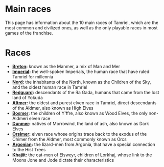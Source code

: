 <!-- PageTitle: Main Races -->

# Main races

This page has information about the 10 main races of Tamriel, which are the most common and civilized ones, as well as the only playable races in most games of the franchise.

# Races
- **[Breton](/races/main/breton):** known as the Manmer, a mix of Man and Mer
- **[Imperial](/races/main/imperial):** the well-spoken Imperials, the human race that have ruled Tamriel for millennia
- **[Nord](/races/main/nord):** the inhabitants of the North, known as the Children of the Sky, and the oldest human race in Tamriel
- **[Redguard](/races/main/redguard):** descendants of the Ra Gada, humans that came from the lost land of Yokuda
- **[Altmer](/races/main/altmer):** the oldest and purest elven race in Tamriel, direct descendants of the Aldmer, also known as High Elves
- **[Bosmer](/races/main/bosmer):** the children of Y'ffre, also known as Wood Elves, the only non-Aldmeri elven race
- **[Dunmer](/races/main/dunmer):** natives of Morrowind, the land of ash, also known as Dark Elves
- **[Orsimer](/races/main/orsimer):** elven race whose origins trace back to the exodus of the Chimer from the Aldmer, most commonly known as Orcs
- **[Argonian](/races/main/argonian):** the lizard-men from Argonia, that have a special connection to the Hist Trees
- **[Khajiit](/races/main/khajiit):** the cat-men of Elsweyr, children of Lorkhaj, whose link to the Moons Jone and Jode dictate their characteristics